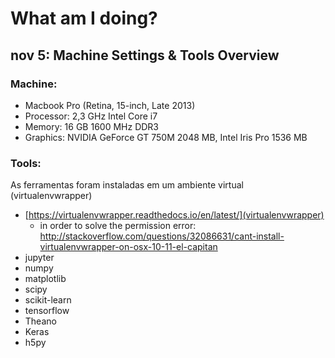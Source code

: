 # What am I doing?

## nov 5: Machine Settings & Tools Overview

### Machine:
* Macbook Pro (Retina, 15-inch, Late 2013)
* Processor: 2,3 GHz Intel Core i7
* Memory: 16 GB 1600 MHz DDR3
* Graphics: NVIDIA GeForce GT 750M 2048 MB, Intel Iris Pro 1536 MB

### Tools:
As ferramentas foram instaladas em um ambiente virtual (virtualenvwrapper)
* [https://virtualenvwrapper.readthedocs.io/en/latest/](virtualenvwrapper)
	- in order to solve the permission error: http://stackoverflow.com/questions/32086631/cant-install-virtualenvwrapper-on-osx-10-11-el-capitan
* jupyter
* numpy
* matplotlib
* scipy
* scikit-learn
* tensorflow
* Theano
* Keras
* h5py

